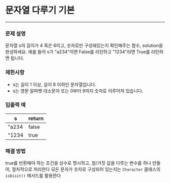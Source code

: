 # 문자열 다루기 기본

-- -- 

### 문제 설명

문자열 s의 길이가 4 혹은 6이고, 숫자로만 구성돼있는지 확인해주는 함수, solution을 완성하세요. 예를 들어 s가 "a234"이면 False를 리턴하고 "1234"라면 True를 리턴하면 됩니다.

### 제한사항

* s는 길이 1 이상, 길이 8 이하인 문자열입니다.
* s는 영문 알파벳 대소문자 또는 0부터 9까지 숫자로 이루어져 있습니다.

### 입출력 예

| s     | return |
|-------|--------|
| "a234 | false  | 
| "1234 | true   |

### 해결 방법

true를 반환해야 하는 조건을 상수로 명시하고, 참/거짓 값을 다루는 변수를 하나 만들어, 절차적으로 처리한다
모든 문자가 숫자로 구성되어 있는지는 `Character` 클래스의 `isDisit()` 메서드를 활용한다
